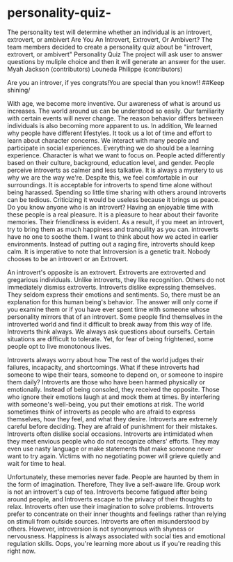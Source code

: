 # personality-quiz-
The personality test will determine whether an individual is an introvert, extrovert, or ambivert
Are You An Introvert, Extrovert, Or Ambivert?
The team members decided to create a personality quiz about be "introvert, extrovert, or ambivert"
 Personality Quiz The project will ask user to answer questions by muliple choice and then it will generate an answer for the user.
Myah Jackson (contributors)
Louneda Philippe (contributors)

Are you an introver, if yes congrats!You are special than you know!! ##Keep shining/

With age, we become more inventive. Our awareness of what is around us increases. The world around us can be understood so easily. Our familiarity with certain events will never change. The reason behavior differs between individuals is also becoming more apparent to us. In addition, We learned why people have different lifestyles. It took us a lot of time and effort to learn about character concerns. We interact with many people and participate in social experiences. Everything we do should be a learning experience. Character is what we want to focus on. People acted differently based on their culture, background, education level, and gender. People perceive introverts as calmer and less talkative. It is always a mystery to us why we are the way we're.
Despite this, we feel comfortable in our surroundings. It is acceptable for introverts to spend time alone without being harassed. Spending so little time sharing with others around introverts can be tedious. Criticizing it would be useless because it brings us peace. Do you know anyone who is an introvert? Having an enjoyable time with these people is a real pleasure. It is a pleasure to hear about their favorite memories. Their friendliness is evident. As a result, if you meet an introvert, try to bring them as much happiness and tranquility as you can. introverts have no one to soothe them. I want to think about how we acted in earlier environments. Instead of putting out a raging fire, introverts should keep calm. It is imperative to note that Introversion is a genetic trait. Nobody chooses to be an introvert or an Extrovert.

 An introvert's opposite is an extrovert. Extroverts are extroverted and gregarious individuals. Unlike introverts, they like recognition. Others do not immediately dismiss extroverts. Introverts dislike expressing themselves. They seldom express their emotions and sentiments. So, there must be an explanation for this human being's behavior. The answer will only come if you examine them or if you have ever spent time with someone whose personality mirrors that of an
introvert. Some people find themselves in the introverted world and find it difficult to break away from this way of life. Introverts think always. We always ask questions about ourselfs. Certain situations are difficult to tolerate. Yet, for fear of being frightened, some people opt to live monotonous lives.

Introverts always worry about how The rest of the world judges their failures, incapacity, and shortcomings. What if these introverts had someone to wipe their tears, someone to depend on, or someone to inspire them daily? Introverts are those who have been harmed physically or emotionally. Instead of being consoled, they received the opposite. Those who ignore their emotions laugh at and mock them at times. By interfering with someone's well-being, you put their emotions at risk. The world sometimes think of introverts as people who are afraid to express themselves, how they feel, and what they desire. Introverts are extremely careful before deciding. They are afraid of punishment for their mistakes. Introverts often dislike social occasions. Introverts are intimidated when they meet envious people who do not recognize others' efforts. They may even use nasty language or make statements that make someone never want to try again. Victims with no negotiating power will grieve quietly and wait for time to heal. 

Unfortunately, these memories never fade. People are haunted by them in the form of imagination. Therefore, They live a self-aware life. Group work is not an introvert's cup of tea. Introverts become fatigued after being around people, and Introverts escape to the privacy of their thoughts to relax. Introverts often use their imagination to solve problems. Introverts prefer to concentrate on their inner thoughts and feelings rather than relying on stimuli from outside sources. Introverts are often misunderstood by others. However, introversion is not synonymous with shyness or nervousness. Happiness is always associated with social ties and emotional regulation skills. Oops, you're learning more about us if you're reading this right now.

